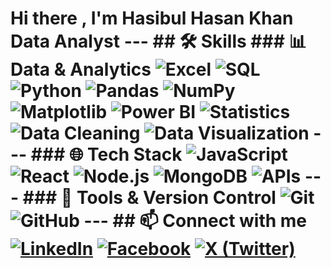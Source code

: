 # Hi there , I'm Hasibul Hasan Khan **Data Analyst** --- ## 🛠️ Skills ### 📊 Data & Analytics ![Excel](https://img.shields.io/badge/-Excel-000?&logo=microsoft-excel) ![SQL](https://img.shields.io/badge/-SQL-000?&logo=MySQL) ![Python](https://img.shields.io/badge/-Python-000?&logo=Python) ![Pandas](https://img.shields.io/badge/-Pandas-000?&logo=pandas) ![NumPy](https://img.shields.io/badge/-NumPy-000?&logo=numpy) ![Matplotlib](https://img.shields.io/badge/-Matplotlib-000?&logo=plotly) ![Power BI](https://img.shields.io/badge/-Power%20BI-000?&logo=Power-BI&logoColor=F2C811) ![Statistics](https://img.shields.io/badge/-Statistics-000?&logo=google-analytics&logoColor=white) ![Data Cleaning](https://img.shields.io/badge/-Data%20Cleaning-000?&logo=databricks) ![Data Visualization](https://img.shields.io/badge/-Data%20Visualization-000?&logo=tableau) --- ### 🌐 Tech Stack ![JavaScript](https://img.shields.io/badge/-JavaScript-000?&logo=JavaScript) ![React](https://img.shields.io/badge/-React-000?&logo=React) ![Node.js](https://img.shields.io/badge/-Node.js-000?&logo=Node.js) ![MongoDB](https://img.shields.io/badge/-MongoDB-000?&logo=MongoDB) ![APIs](https://img.shields.io/badge/-APIs-000?&logo=Swagger) --- ### 🔧 Tools & Version Control ![Git](https://img.shields.io/badge/-Git-000?&logo=Git) ![GitHub](https://img.shields.io/badge/-GitHub-000?&logo=GitHub) --- ## 📫 Connect with me [![LinkedIn](https://img.shields.io/badge/-LinkedIn-000?&logo=LinkedIn&logoColor=white)](https://www.linkedin.com/in/hasibulhasankhan/) [![Facebook](https://img.shields.io/badge/-Facebook-000?&logo=Facebook&logoColor=white)](https://www.facebook.com/hasibulhasankhan2/) [![X (Twitter)](https://img.shields.io/badge/-X-000?&logo=Twitter&logoColor=white)](https://x.com/Hasib2277)
